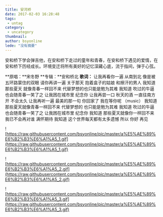 ```yaml
---
title: 安河桥
date: 2017-02-03 16:28:48
tags:
 - untag
category: 
 - uncategory
thumbnail: 
author: bsyonline
lede: "没有摘要"
---
```

安和桥下学会弹吉他，在安和桥下走过的童年和青春，在安和桥下遇见的爱情，在安和桥下历经成长。环境变迁将所有美好的记忆深藏心底，流于指间，弹于心弦。
<!-- more -->
**原唱：**宋冬野
**专辑：**安和桥北
**歌词：**
让我再看你一遍
从南到北
像是被五环路蒙住的双眼
请你再讲一遍
关于那天
抱着盒子的姑娘
和擦汗的男人
我知道 那些夏天
就像青春一样回不来
代替梦想的也只能是勉为其难
我知道 吹过的牛逼
也会随青春一笑了之
让我困在城市里
纪念你
让我再尝一口
秋天的酒
一直往南方开
不会太久
让我再听一遍
最美的那一句
你回家了
我在等你呢
（music）
我知道
那些夏天就像青春一样回不来
代替梦想的
也只能是勉为其难
我知道
吹过的牛逼也会随青春一笑了之
让我困在城市里 纪念你
我知道
那些夏天就像你一样回不来
我已不会再对谁
满怀期待
我知道
这个世界每天都有太多遗憾
所以 你好 再见


![https://raw.githubusercontent.com/bsyonline/pic/master/a%E5%AE%89%E6%B2%B3%E6%A1%A5_1.gif](https://raw.githubusercontent.com/bsyonline/pic/master/a%E5%AE%89%E6%B2%B3%E6%A1%A5_1.gif)

![https://raw.githubusercontent.com/bsyonline/pic/master/a%E5%AE%89%E6%B2%B3%E6%A1%A5_2.gif](https://raw.githubusercontent.com/bsyonline/pic/master/a%E5%AE%89%E6%B2%B3%E6%A1%A5_2.gif)

![https://raw.githubusercontent.com/bsyonline/pic/master/a%E5%AE%89%E6%B2%B3%E6%A1%A5_3.gif](https://raw.githubusercontent.com/bsyonline/pic/master/a%E5%AE%89%E6%B2%B3%E6%A1%A5_3.gif)
